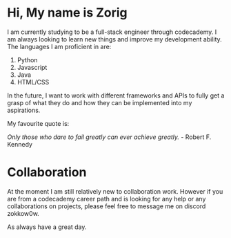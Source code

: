 # Hi, My name is Zorig
I am currently studying to be a full-stack engineer through codecademy. I am always looking to learn new things and improve my development ability.
The languages I am proficient in are: 
1. Python
2. Javascript
3. Java
4. HTML/CSS

In the future, I want to work with different frameworks and APIs to fully get a grasp of what they do and how they can be implemented into my aspirations.

My favourite quote is: 

*Only those who dare to fail greatly can ever achieve greatly.* - Robert F. Kennedy

# Collaboration
At the moment I am still relatively new to collaboration work. However if you are from a codecademy career path and is looking for any help or any collaborations on projects, please feel free to message me on discord zokkow0w.

As always have a great day.

<!---
ZorigTsogt12/ZorigTsogt12 is a ✨ special ✨ repository because its `README.md` (this file) appears on your GitHub profile.
You can click the Preview link to take a look at your changes.
--->
